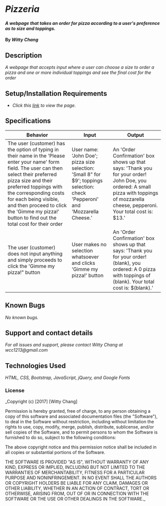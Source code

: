 # _Pizzeria_

#### _A webpage that takes an order for pizza according to a user's preference as to size and toppings._

#### By _**Witty Chang**_

## Description

_A webpage that accepts input where a user can choose a size to order a pizza and one or more individual toppings and see the final cost for the order_

## Setup/Installation Requirements

* _Click this [link](https://wcchang1382.github.io/pizzeria/) to view the page._


## Specifications
|Behavior|Input|Output|
|---|---|---|
|The user (customer) has the option of typing in their name in the 'Please enter your name' form field. The user can then select their preferred pizza size and their preferred toppings with the corresponding costs for each being visible, and then proceed to click the 'Gimme my pizza!' button to find out the total cost for their order|User name: 'John Doe'; pizza size selection: 'Small 8" for $9'; toppings selection: check 'Pepperoni' and 'Mozzarella Cheese.'|An 'Order Confirmation' box shows up that says: 'Thank you for your order! John Doe, you ordered: A small pizza with toppings of mozzarella cheese, pepperoni. Your total cost is: $13.'|
|The user (customer) does not input anything and simply proceeds to click the 'Gimme my pizza!" button|User makes no selection whatsoever and clicks 'Gimme my pizza!' button|An 'Order Confirmation' box shows up that says: 'Thank you for your order! (blank), you ordered: A 0 pizza with toppings of (blank). Your total cost is: $(blank).'|

## Known Bugs

_No known bugs._

## Support and contact details

_For all issues and support, please contact Witty Chang at wcc1213@gmail.com_

## Technologies Used

_HTML, CSS, Bootstrap, JavaScript, jQuery, and Google Fonts_

### License

_Copyright (c) [2017] [Witty Chang]

Permission is hereby granted, free of charge, to any person obtaining a copy
of this software and associated documentation files (the "Software"), to deal
in the Software without restriction, including without limitation the rights
to use, copy, modify, merge, publish, distribute, sublicense, and/or sell
copies of the Software, and to permit persons to whom the Software is
furnished to do so, subject to the following conditions:

The above copyright notice and this permission notice shall be included in all
copies or substantial portions of the Software.

THE SOFTWARE IS PROVIDED "AS IS", WITHOUT WARRANTY OF ANY KIND, EXPRESS OR
IMPLIED, INCLUDING BUT NOT LIMITED TO THE WARRANTIES OF MERCHANTABILITY,
FITNESS FOR A PARTICULAR PURPOSE AND NONINFRINGEMENT. IN NO EVENT SHALL THE
AUTHORS OR COPYRIGHT HOLDERS BE LIABLE FOR ANY CLAIM, DAMAGES OR OTHER
LIABILITY, WHETHER IN AN ACTION OF CONTRACT, TORT OR OTHERWISE, ARISING FROM,
OUT OF OR IN CONNECTION WITH THE SOFTWARE OR THE USE OR OTHER DEALINGS IN THE
SOFTWARE._
